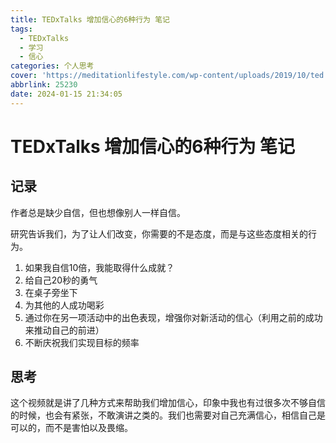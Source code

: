 ```yaml
---
title: TEDxTalks 增加信心的6种行为 笔记
tags:
  - TEDxTalks
  - 学习
  - 信心
categories: 个人思考
cover: 'https://meditationlifestyle.com/wp-content/uploads/2019/10/ted.jpg'
abbrlink: 25230
date: 2024-01-15 21:34:05
---
```


# TEDxTalks 增加信心的6种行为 笔记



## 记录

作者总是缺少自信，但也想像别人一样自信。

研究告诉我们，为了让人们改变，你需要的不是态度，而是与这些态度相关的行为。

1. 如果我自信10倍，我能取得什么成就？
2. 给自己20秒的勇气
3. 在桌子旁坐下
4. 为其他的人成功喝彩
5. 通过你在另一项活动中的出色表现，增强你对新活动的信心（利用之前的成功来推动自己的前进）
6. 不断庆祝我们实现目标的频率



## 思考

这个视频就是讲了几种方式来帮助我们增加信心，印象中我也有过很多次不够自信的时候，也会有紧张，不敢演讲之类的。我们也需要对自己充满信心，相信自己是可以的，而不是害怕以及畏缩。
